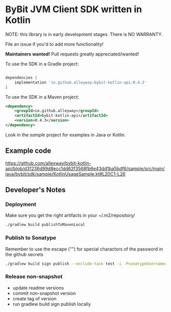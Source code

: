 # ByBit JVM Client SDK written in Kotlin

NOTE: this library is in early development stages. There is NO WARRANTY.

File an issue if you'd to add more functionality!

**Maintainers wanted!** Pull requests greatly appreciated/wanted!


To use the SDK in a Gradle project:

```groovy

dependencies {
    implementation 'io.github.alleyway:bybit-kotlin-api:0.4.3' 
}

```

To use the SDK in a Maven project:

```xml
<dependency>
    <groupId>io.github.alleyway</groupId>
    <artifactId>bybit-kotlin-api</artifactId>
    <version>0.4.3</version>
</dependency>

```


Look in the *sample* project for examples in Java or Kotlin.


## Example code


https://github.com/alleyway/bybit-kotlin-api/blob/d31236d99d8ecc1dd62f3568fb6e43dd1ba5bdf6/sample/src/main/java/bybit/sdk/sample/KotlinUsageSample.kt#L20C1-L26


## Developer's Notes

### Deployment

Make sure you get the right artifacts in your ~/.m2/repository/

```bash
./gradlew build publishToMavenLocal
```


### Publish to Sonatype

Remember to use the escape ("\") for special charactors of the password in the github secrets

```bash
./gradlew build sign publish --exclude-task test -i -PsonatypeUsername= -PsonatypePassword=
```

### Release non-snapshot
 - update readme versions
 - commit non-snapshot version
 - create tag of version
 - run gradlew build sign publish locally

